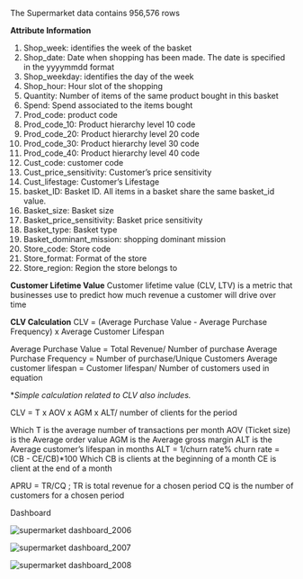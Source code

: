 The Supermarket data contains 956,576 rows 

**Attribute Information**
1. Shop_week: identifies the week of the basket 
2. Shop_date: Date when shopping has been made. The date is specified in the yyyymmdd format
3. Shop_weekday: identifies the day of the week
4. Shop_hour: Hour slot of the shopping
5. Quantity: Number of items of the same product bought in this basket
6. Spend: Spend associated to the items bought
7. Prod_code: product code
8. Prod_code_10: Product hierarchy level 10 code
9. Prod_code_20: Product hierarchy level 20 code
10. Prod_code_30: Product hierarchy level 30 code
11. Prod_code_40: Product hierarchy level 40 code
12. Cust_code: customer code
13. Cust_price_sensitivity: Customer’s price sensitivity
14. Cust_lifestage: Customer’s Lifestage
15. basket_ID: Basket ID. All items in a basket share the same basket_id value.
16. Basket_size: Basket size
17. Basket_price_sensitivity: Basket price sensitivity
18. Basket_type: Basket type
19. Basket_dominant_mission: shopping dominant mission
20. Store_code: Store code
21. Store_format: Format of the store
22. Store_region: Region the store belongs to

**Customer Lifetime Value**
Customer lifetime value (CLV, LTV) is a metric that businesses use to predict how much revenue a customer will drive over time

**CLV Calculation**
CLV = (Average Purchase Value - Average Purchase Frequency) x Average Customer Lifespan

Average Purchase Value = Total Revenue/ Number of purchase
Average Purchase Frequency = Number of purchase/Unique Customers
Average customer lifespan = Customer lifespan/ Number of customers used in equation

**Simple calculation related to CLV also includes.*

CLV = T x AOV x AGM x ALT/ number of clients for the period

Which T is the average number of transactions per month
AOV (Ticket size) is the Average order value
AGM is the Average gross margin
ALT is the Average customer’s lifespan in months 
ALT = 1/churn rate%
churn rate = (CB - CE/CB)*100
Which CB is clients at the beginning of a month 
CE is client at the end of a month

APRU = TR/CQ ; 
TR is total revenue for a chosen period
CQ is the number of customers for a chosen period

Dashboard

![supermarket dashboard_2006](https://user-images.githubusercontent.com/96098785/146214723-78bd8239-f2c4-4cb3-8ded-45443013c769.PNG)

![supermarket dashboard_2007](https://user-images.githubusercontent.com/96098785/146214840-c1301068-7bf0-4ad6-8ff6-6c1454c3db99.PNG)

![supermarket dashboard_2008](https://user-images.githubusercontent.com/96098785/146214844-caaf2328-d567-4cc9-a732-b41cc2ab904c.PNG)
